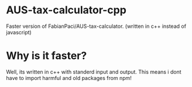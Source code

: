 # AUS-tax-calculator-cpp
Faster version of FabianPaci/AUS-tax-calculator. (written in c++ instead of javascript)

# Why is it faster?
Well, its written in c++ with standerd input and output. This means i dont have to import harmful and old packages from npm!
